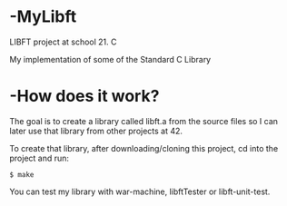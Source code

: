 # -MyLibft
LIBFT project at school 21. C

My implementation of some of the Standard C Library

# -How does it work?
The goal is to create a library called libft.a from the source files so I can later use that library from other projects at 42.

To create that library, after downloading/cloning this project, cd into the project and run:

    $ make
    
You can test my library with war-machine, libftTester or libft-unit-test.
